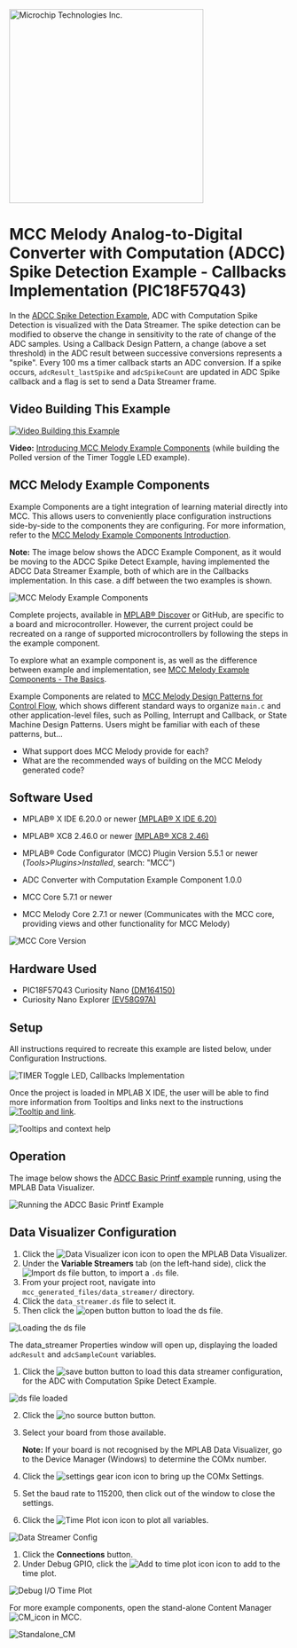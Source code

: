 <a target="_blank" href="https://www.microchip.com/" id="top-of-page">
   <picture>
      <source media="(prefers-color-scheme: light)" srcset="images/mchp_logo_light.png" width="350">
      <source media="(prefers-color-scheme: dark)" srcset="images/mchp_logo_dark.png" width="350">
      <img alt="Microchip Technologies Inc." src="https://www.microchip.com/content/experience-fragments/mchp/en_us/site/header/master/_jcr_content/root/responsivegrid/header/logo.coreimg.100.300.png/1605828081463/microchip.png">
   </picture>
</a>

# MCC Melody Analog-to-Digital Converter with Computation (ADCC) Spike Detection Example - Callbacks Implementation (PIC18F57Q43)

In the [ADCC Spike Detection Example](https://onlinedocs.microchip.com/v2/keyword-lookup?keyword=MCC.MELODY.EXAMPLES.RUNNING.ADCC.SPIKE&version=latest&redirect=true "Analog-to-Digital Converter with Computation (ADCC) Spike Detection Example"), ADC with Computation Spike Detection is visualized with the Data Streamer. The spike detection can be modified to observe the change in sensitivity to the rate of change of the ADC samples. Using a Callback Design Pattern, a change (above a set threshold) in the ADC result between successive conversions represents a \"spike\". Every 100 ms a timer callback starts an ADC conversion. If a spike occurs, `adcResult_lastSpike` and `adcSpikeCount` are updated in ADC Spike callback and a flag is set to send a Data Streamer frame.

## Video Building This Example 

[![Video Building this Example](images/7_ADC-Spike-Detect-Callbacks-VideoImage.png)](https://youtu.be/A2-QFtL3ogE?list=PLtQdQmNK_0DTA08RmyuJH4dyNrYGDGi0l)

**Video:** [Introducing MCC Melody Example Components](https://youtu.be/zK5jLiIIYvE?list=PLtQdQmNK_0DTA08RmyuJH4dyNrYGDGi0l)
(while building the Polled version of the Timer Toggle LED example).  


## MCC Melody Example Components
Example Components are a tight integration of learning material directly into MCC. This allows users to conveniently place configuration instructions side-by-side to the components they are configuring. For more information, refer to the [MCC Melody Example Components Introduction](https://onlinedocs.microchip.com/v2/keyword-lookup?keyword=MCC.MELODY.EXAMPLES&version=latest&redirect=true). 

**Note:** The image below shows the ADCC Example Component, as it would be moving to the ADCC Spike Detect Example, having implemented the ADCC Data Streamer Example, both of which are in the Callbacks implementation. In this case. a diff between the two examples is shown. 

![MCC Melody Example Components](images/ADCCExample-SpikeDetect-Callbacks-fromADCC-DataStreamer-Callbacks.png)


Complete projects, available in [MPLAB® Discover](https://mplab-discover.microchip.com) or GitHub, are specific to a board and microcontroller. However, the current project could be recreated on a range of supported microcontrollers by following the steps in the example component.

To explore what an example component is, as well as the difference between example and implementation, see [MCC Melody Example Components - The Basics](https://onlinedocs.microchip.com/v2/keyword-lookup?keyword=MCC.MELODY.EXAMPLES.BASICS&version=latest&redirect=true).

Example Components are related to [MCC Melody Design Patterns for Control Flow](https://onlinedocs.microchip.com/g/GUID-7CE1AEE9-2487-4E7B-B26B-93A577BA154E), which shows different standard ways to organize `main.c` and other application-level files, such as Polling, Interrupt and Callback, or State Machine Design Patterns. Users might be familiar with each of these patterns, but...
- What support does MCC Melody provide for each?
- What are the recommended ways of building on the MCC Melody generated code? 

## Software Used
- MPLAB® X IDE 6.20.0 or newer [(MPLAB® X IDE 6.20)](https://www.microchip.com/en-us/development-tools-tools-and-software/mplab-x-ide)
- MPLAB® XC8 2.46.0 or newer [(MPLAB® XC8 2.46)](https://www.microchip.com/en-us/tools-resources/develop/mplab-xc-compilers/xc8)

- MPLAB® Code Configurator (MCC) Plugin Version 5.5.1 or newer (*Tools>Plugins>Installed*, search: "MCC")
- ADC Converter with Computation Example Component 1.0.0 
- MCC Core 5.7.1 or newer 
- MCC Melody Core 2.7.1 or newer (Communicates with the MCC core, providing views and other functionality for MCC Melody)

![MCC Core Version](images/MCC_Core_ContentLibrary_Versions.png)  


## Hardware Used
- PIC18F57Q43 Curiosity Nano [(DM164150)](https://www.microchip.com/en-us/development-tool/DM164150)
- Curiosity Nano Explorer [(EV58G97A)](https://www.microchip.com/en-us/development-tool/EV58G97A)


## Setup
All instructions required to recreate this example are listed below, under Configuration Instructions.   

![TIMER Toggle LED, Callbacks Implementation](images/ADCC_SpikeDetect_Callbacks-ConfigComplete.png)

Once the project is loaded in MPLAB X IDE, the user will be able to find more information from Tooltips and links next to the instructions 
[![Tooltip and link](images/Icon-info-circle-fill.png "Find the Tx pin from your schematic and set it in Pin Grid View.")](https://onlinedocs.microchip.com/v2/keyword-lookup?keyword=MCC.MELODY.CONFIGHELP.UART.CNANO&version=latest&redirect=true).


![Tooltips and context help](images/PinsConfiguration_SelectPinForUartTx.png)


## Operation
The image below shows the [ADCC Basic Printf example](https://onlinedocs.microchip.com/v2/keyword-lookup?keyword=MCC.MELODY.EXAMPLES.RUNNING.ADCC.PRINTF&version=latest&redirect=true
) running, using the MPLAB Data Visualizer.

![Running the ADCC Basic Printf Example](images/Running%20the%20ADCC%20Spike%20example.png)

## Data Visualizer Configuration

1) Click the ![Data Visualizer icon](images/Icon-MPLAB-DataVisualizer_1cm.png) icon to open the MPLAB Data Visualizer.
2) Under the **Variable Streamers** tab (on the left-hand side), click the ![Import ds file](images/button-import-ds-file.png "Import DS file.") button, to import a `.ds` file.
3) From your project root, navigate into `mcc_generated_files/data_streamer/` directory.
4) Click the `data_streamer.ds` file to select it. 
5) Then click the ![open button](images/button-open.png) button to load the ds file.

![Loading the ds file](images/RunningDataStreamerEx-Open_ds_file_12cm.png)

The data_streamer Properties window will open up, displaying the loaded `adcResult` and `adcSampleCount` variables. 

1) Click the ![save button](images/button-save.png) button to load this data streamer configuration, for the ADC with Computation Spike Detect Example. 

![ds file loaded](images/ds_file_loaded_spikeDetect.png)

2) Click the ![no source button](images/button-no-source.png) button.
3) Select your board from those available. 

   **Note:** If your board is not recognised by the MPLAB Data Visualizer, go to the Device Manager (Windows) to determine the COMx number.  

4) Click the ![settings gear icon](images/Icon-DataVisualizer-SettingsGear.png) icon to bring up the COMx Settings. 
5) Set the baud rate to 115200, then click out of the window to close the settings. 
6) Click the ![Time Plot icon](images/Icon-DataVisualizer_TimePlot.png) icon to plot all variables. 

![Data Streamer Config](images/DataStreamerConfig_25cm.png)

1) Click the **Connections** button.
2) Under Debug GPIO, click the ![Add to time plot icon](images/Icon-DataVisualizer_TimePlot.png "Display as raw data on time plot.") icon to add to the time plot.

![Debug I/O Time Plot](images/DebugIO_TimePlot_8cm.png)

For more example components, open the stand-alone Content Manager ![CM_icon](images/Icon-MPLAB-CM24.png) in MCC. 

![Standalone_CM](images/MCC_ContentManager_Examples_18cm.png) 

